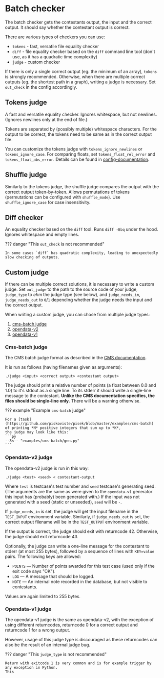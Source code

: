 # Batch checker

The batch checker gets the contestants output, the input and the correct output.
It should say whether the contestant output is correct.

There are various types of checkers you can use:

- `tokens` - fast, versatile file equality checker
- `diff` - file equality checker based on the `diff` command line tool (don't use, as it has a quadratic time complexity)
- `judge` - custom checker

If there is only a single correct output (eg. the minimum of an array), `tokens` is strongly recommended.
Otherwise, when there are multiple correct outputs (eg. the shortest path in a graph),
writing a judge is necessary. Set `out_check` in the config accordingly.

## Tokens judge

A fast and versatile equality checker. Ignores whitespace, but not newlines.
(Ignores newlines only at the end of file.)

Tokens are separated by (possibly multiple) whitespace characters.
For the output to be correct, the tokens need to be same as in the correct output file.

You can customize the tokens judge with `tokens_ignore_newlines` or `tokens_ignore_case`.
For comparing floats, set `tokens_float_rel_error` and `tokens_float_abs_error`.
Details can be found in [config-documentation](./config-docs).

## Shuffle judge

Similarly to the tokens judge, the shuffle judge compares the output with the correct output token-by-token.
Allows permutations of tokens (permutations can be configured with `shuffle_mode`).
Use `shuffle_ignore_case` for case insensitivity.

## Diff checker

An equality checker based on the `diff` tool. Runs `diff -Bbq` under the hood.
Ignores whitespace and empty lines.

??? danger "This `out_check` is not recommended"

    In some cases `diff` has quadratic complexity, leading to unexpectedly slow checking of outputs.

## Custom judge

If there can be multiple correct solutions, it is necessary to write a custom judge.
Set `out_judge` to the path to the source code of your judge, `judge_type` to *ehm* the judge type (see below),
and `judge_needs_in`, `judge_needs_out` to `0`/`1` depending whether the judge needs the input and the correct output.

When writing a custom judge, you can chose from multiple judge types: 

1. [cms-batch judge](#cms-batch-judge)
2. [opendata-v2](#opendata-v2-judge)
3. [opendata-v1](#opendata-v1-judge)

### Cms-batch judge

The CMS batch judge format as described in the [CMS documentation](https://cms.readthedocs.io/en/v1.4/Task%20types.html?highlight=Manager#checker).

It is run as follows (having filenames given as arguments):
```
./judge <input> <correct output> <contestant output>
```

The judge should print a relative number of points (a float between 0.0 and 1.0) to it's stdout as a single line.
To its stderr it should write a single-line message to the contestant.
**Unlike the CMS documentation specifies, the files should be single-line only.**
There will be a warning otherwise.

??? example "Example `cms-batch` judge"

	For a [task](https://github.com/piskoviste/pisek/blob/master/examples/cms-batch) of printing *N* positive integers that sum up to *K*,
	the judge may look like this:
    ```py
    --8<-- "examples/cms-batch/gen.py"
    ```

### Opendata-v2 judge

The opendata-v2 judge is run in this way:
```
./judge <test> <seed> < contestant-output
```
Where `test` is testcase's test number and `seed` testcase's generating seed.
(The arguments are the same as were given to the `opendata-v1` generator
this input has (probably) been generated with.)
If the input was not generated with a seed (static or unseeded), `seed` will be `-`.

If `judge_needs_in` is set, the judge will get the input filename in the `TEST_INPUT`
environment variable. Similarly, if `judge_needs_out` is set, the correct output
filename will be in the `TEST_OUTPUT` environment variable.

If the output is correct, the judge should exit with returncode 42.
Otherwise, the judge should exit returncode 43.

Optionally, the judge can write a one-line message for the contestant
to stderr (at most 255 bytes), followed by a sequence of lines with `KEY=value` pairs.
The following keys are allowed:

- `POINTS` — Number of points awarded for this test case (used only if the exit code says "OK").
- `LOG` — A message that should be logged.
- `NOTE` — An internal note recorded in the database, but not visible to contestants.

Values are again limited to 255 bytes.

### Opendata-v1 judge

The opendata-v1 judge is the same as opendata-v2, with the exception of using different
returncodes, returncode 0 for a correct output and returncode 1 for a wrong output.

However, usage of this judge type is discouraged as these returncodes can
also be the result of an internal judge bug.

??? danger "This `judge_type` is not recommended"

    Return with exitcode 1 is very common and is for example trigger by any exception in Python.
    This 
